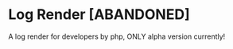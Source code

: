Log Render [ABANDONED]
======================

A log render for developers by php, ONLY alpha version currently!
